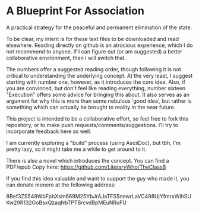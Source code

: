# A Blueprint For Association
A practical strategy for the peaceful and permanent elimination of the state.

To be clear, my intent is for these text files to be downloaded and read elsewhere.  Reading directly on github is an atrocious experience, which I do not recommend to anyone.  If I can figure out (or am suggested) a better collaborative environment, then I will switch that.

The numbers offer a suggested reading order, though following it is not critical to understanding the underlying concept.  At the very least, I suggest starting with number one, however, as it introduces the core idea.  Also, if you are convinced, but don't feel like reading everything, number sixteen "Execution" offers some advice for bringing this about.  It also serves as an argument for why this is more than some nebulous 'good idea', but rather is something which can actually be brought to reality in the near future.

This project is intended to be a collaborative effort, so feel free to fork this repository, or to make push requests/comments/suggestions.  I’ll try to incorporate feedback here as well.

I am currently exploring a "build" process (using AsciiDoc), but tbh, I'm pretty lazy, so it might take me a while to get around to it.

There is also a novel which introduces the concept.  You can find a PDF/epub Copy here:
https://github.com/LiteraryWho/TheClassB

If you find this idea valuable and want to support the guy who made it, you can donate monero at the following address:

8Bef3ZS549WbFphXsm669M25YbJrAJaTFS5newrLaVC498UjYfmrxWihSUKw29R132GoBsxQzaqNbTPTBrcvdBpMEuNRuFU
